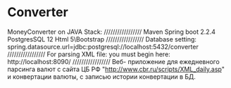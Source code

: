 # Converter
MoneyConverter on JAVA
Stack:
/////////////////
Maven
Spring boot 2.2.4
PostgresSQL 12
Html 5\Bootstrap
/////////////////
Database setting:
spring.datasource.url=jdbc:postgresql://localhost:5432/converter
/////////////////
For parsing XML file:
you must begin here: http://localhost:8090/
/////////////////
Веб- приложение для ежедневного парсинга валют с сайта ЦБ РФ "http://www.cbr.ru/scripts/XML_daily.asp"
и конвертации валюты, с записью истории конвертации в БД.
